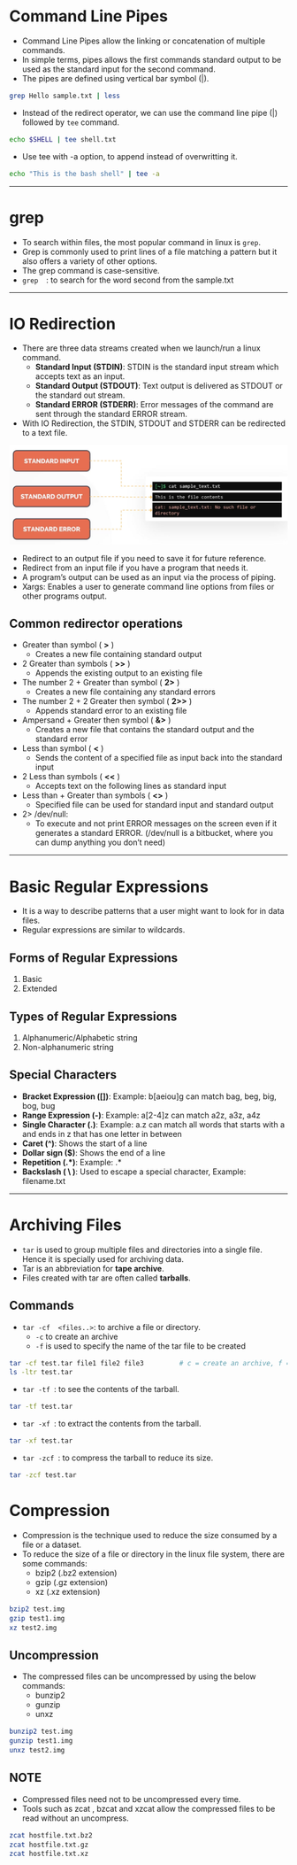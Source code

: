 # Command Line Pipes
- Command Line Pipes allow the linking or concatenation of multiple commands.
- In simple terms, pipes allows the first commands standard output to be used as the standard input for the second command.
- The pipes are defined using vertical bar symbol (|).
```bash
grep Hello sample.txt | less
```
- Instead of the redirect operator, we can use the command line pipe (|) followed by <code>tee</code> command.
```bash
echo $SHELL | tee shell.txt
```
- Use tee with -a option, to append instead of overwritting it.
```bash
echo "This is the bash shell" | tee -a
```

--- 

# grep
- To search within files, the most popular command in linux is <code>grep</code>.
- Grep is commonly used to print lines of a file matching a pattern but it also offers a variety of other options.
- The grep command is case-sensitive.
- <code>grep <search-word> <filename></code>: to search for the word second from the sample.txt

---

# IO Redirection
- There are three data streams created when we launch/run a linux command.
    - **Standard Input (STDIN)**: STDIN is the standard input stream which accepts text as an input.
    - **Standard Output (STDOUT)**: Text output is delivered as STDOUT or the standard out stream.
    - **Standard ERROR (STDERR)**: Error messages of the command are sent through the standard ERROR stream.
- With IO Redirection, the STDIN, STDOUT and STDERR can be redirected to a text file.

![IO Redirection](images/io-redirection.png)

- Redirect to an output file if you need to save it for future reference.
- Redirect from an input file if you have a program that needs it.
- A program’s output can be used as an input via the process of piping.
- Xargs: Enables a user to generate command line options from files or other programs output.

## Common redirector operations
- Greater than symbol ( **>** )
    - Creates a new file containing standard output
- 2 Greater than symbols ( **>>** )
    - Appends the existing output to an existing file
- The number 2 + Greater than symbol ( **2>** )
    - Creates a new file containing any standard errors
- The number 2 + 2 Greater then symbol ( **2>>** )
    - Appends standard error to an existing file
- Ampersand + Greater then symbol ( **&>** )
    - Creates a new file that contains the standard output and the standard error
- Less than symbol ( **<** )
    - Sends the content of a specified file as input back into the standard input
- 2 Less than symbols ( **<<** )
    - Accepts text on the following lines as standard input
- Less than + Greater than symbols ( **<>** )
    - Specified file can be used for standard input and standard output
- 2> /dev/null: 
    - To execute and not print ERROR messages on the screen even if it generates a standard ERROR. (/dev/null is a bitbucket, where you can dump anything you don’t need)

--- 

# Basic Regular Expressions
- It is a way to describe patterns that a user might want to look for in data files.
- Regular expressions are similar to wildcards.

## Forms of Regular Expressions
1. Basic
2. Extended

## Types of Regular Expressions
1. Alphanumeric/Alphabetic string
2. Non-alphanumeric string

## Special Characters
- **Bracket Expression ([])**: Example: b[aeiou]g can match bag, beg, big, bog, bug
- **Range Expression (-)**: Example: a[2-4]z can match a2z, a3z, a4z
- **Single Character (.)**: Example: a.z can match all words that starts with a and ends in z that has one letter in between
- **Caret (^)**: Shows the start of a line
- **Dollar sign ($)**: Shows the end of a line
- **Repetition (.*)**: Example: .\*
- **Backslash ( \ )**: Used to escape a special character, Example: filename\.txt

---

# Archiving Files 
- <code>tar</code> is used to group multiple files and directories into a single file. Hence it is specially used for archiving data.
- Tar is an abbreviation for **tape archive**.
- Files created with tar are often called **tarballs**.

## Commands
- <code>tar -cf <tarfile-name> <files..></code>: to archive a file or directory.
    - <code>-c</code> to create an archive
    - <code>-f</code> is used to specify the name of the tar file to be created
```bash
tar -cf test.tar file1 file2 file3         # c = create an archive, f = specify the name of tar file
ls -ltr test.tar
```
- <code>tar -tf <tarfile-name></code>: to see the contents of the tarball.
```bash
tar -tf test.tar
```
- <code>tar -xf <tarfile-name></code>: to extract the contents from the tarball.
```bash
tar -xf test.tar
```
- <code>tar -zcf <tarfile-name></code>: to compress the tarball to reduce its size.
```bash
tar -zcf test.tar
```

# Compression 
- Compression is the technique used to reduce the size consumed by a file or a dataset.
- To reduce the size of a file or directory in the linux file system, there are some commands:
    - bzip2 (.bz2 extension)
    - gzip (.gz extension)
    - xz (.xz extension)
```bash
bzip2 test.img
gzip test1.img
xz test2.img
```

## Uncompression
- The compressed files can be uncompressed by using the below commands:
    - bunzip2
    - gunzip
    - unxz
```bash
bunzip2 test.img
gunzip test1.img
unxz test2.img
```

## NOTE
- Compressed files need not to be uncompressed every time.
- Tools such as zcat , bzcat and xzcat allow the compressed files to be read without an uncompress.
```bash
zcat hostfile.txt.bz2
zcat hostfile.txt.gz
zcat hostfile.txt.xz
```
